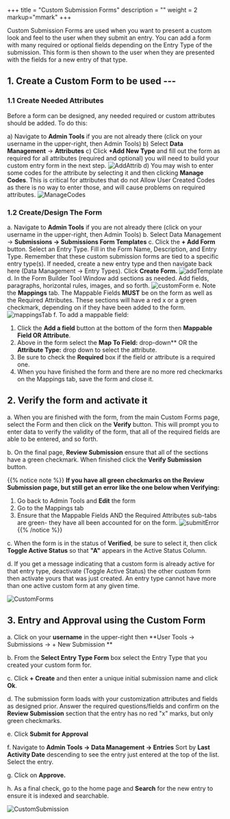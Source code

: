 +++
title = "Custom Submission Forms"
description = ""
weight = 2
markup="mmark"
+++

Custom Submission Forms are used when you want to present a custom look and feel to the user when they submit an entry.  You can add a form with many required or optional fields depending on the Entry Type of the submission.  This form is then shown to the user when they are presented with the fields for a new entry of that type.

## 1. Create a Custom Form to be used ---

### 1.1 Create Needed Attributes

Before a form can be designed, any needed required or custom attributes should be added.  To do this:

a)  Navigate to **Admin Tools** if you are not already there (click on your username in the upper-right, then Admin Tools) 
b)  Select **Data Management** &rarr; **Attributes**
c)  Click **+Add New Type** and fill out the form as required for all attributes (required and optional) you will need to build your custom entry form in the next step.
![AddAttrib](/images/AppAdmin/AddAttrib.JPG)
d)  You may wish to enter some codes for the attribute by selecting it and then clicking **Manage Codes**.  This is critical for attributes that do not Allow User Created Codes as there is no way to enter those, and will cause problems on required attributes. 
![ManageCodes](/images/AppAdmin/ManageCodes.JPG)

### 1.2  Create/Design The Form

a.  Navigate to **Admin Tools** if you are not already there (click on your username in the upper-right, then Admin Tools) 
b.  Select Data Management &rarr; **Submissions &rarr; Submissions Form Templates**
c.  Click the **+ Add Form** button.  Select an Entry Type.  Fill in the Form Name, Description, and Entry Type.  Remember that these custom submission forms are tied to a specific entry type(s).  If needed, create a new entry type and then navigate back here (Data Management &rarr; Entry Types).  Click **Create Form.**
![addTemplate](/images/AppAdmin/addTemplate.JPG)
d.  In the Form Builder Tool Window add sections as needed.  Add fields, paragraphs, horizontal rules, images, and so forth. 
![customForm](/images/AppAdmin/customForm.JPG)
e.  Note the **Mappings** tab.  The Mappable Fields **MUST** be on the form as well as the Required Attributes.  These sections will have a red x or a green checkmark, depending on if they have been added to the form. 
![mappingsTab](/images/AppAdmin/mappingsTab.JPG)
f.  To add a mappable field:
  1. Click the **Add a field** button at the bottom of the form then **Mappable Field OR Attribute**.  
  2. Above in the form select the **Map To Field:** drop-down** OR the **Attribute Type:** drop down to select the attribute.  
  3. Be sure to check the **Required** box if the field or attribute is a required one.
  4. When you have finished the form and there are no more red checkmarks on the Mappings tab, save the form and close it.

## 2. Verify the form and activate it

a.  When you are finished with the form, from the main Custom Forms page, select the Form and then click on the **Verify** button.  This will prompt you to enter data to verify the validity of the form, that all of the required fields are able to be entered, and so forth.  

b.  On the final page, **Review Submission** ensure that all of the sections have a green checkmark.  When finished click the **Verify Submission** button.

{{% notice note %}}
**If you have all green checkmarks on the Review Submission page, but still get an error like the one below when Verifying:**
1.  Go back to Admin Tools and **Edit** the form
2.  Go to the Mappings tab 
3.  Ensure that the Mappable Fields AND the Required Attributes sub-tabs are green- they have all been accounted for on the form.
![submitError](/images/AppAdmin/submitError.JPG)
{{% /notice %}}

c.  When the form is in the status of **Verified**, be sure to select it, then click **Toggle Active Status** so that **"A"** appears in the Active Status Column.

d.  If you get a message indicating that a custom form is already active for that entry type, deactivate (Toggle Active Status) the other custom form then activate yours that was just created.  An entry type cannot have more than one active custom form at any given time.

![CustomForms](/images/AppAdmin/CustomForms.JPG)

 
## 3. Entry and Approval using the Custom Form

a.  Click on your **username** in the upper-right then **User Tools &rarr; Submissions &rarr; + New Submission **

b.  From the **Select Entry Type Form** box select the Entry Type that you created your custom form for.  

c.  Click **+ Create** and then enter a unique initial submission name and click **Ok**.

d.  The submission form loads with your customization attributes and fields as designed prior.  Answer the required questions/fields and confirm on the **Review Submission** section that the entry has no red "x" marks, but only green checkmarks.  

e.  Click **Submit for Approval**

f.  Navigate to **Admin Tools &rarr; Data Management &rarr; Entries**  Sort by **Last Activity Date** descending to see the entry just entered at the top of the list.  Select the entry.

g.  Click on **Approve.**

h.  As a final check, go to the home page and **Search** for the new entry to ensure it is indexed and searchable.

![CustomSubmission](/images/AppAdmin/CustomSubmission.JPG)
